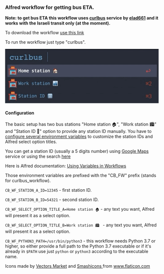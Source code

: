 ### Alfred workflow for getting bus ETA.

**Note: to get bus ETA this workflow uses [curlbus](https://github.com/elad661/curlbus) service by [elad661](https://github.com/elad661) and it works with the Israeli transit only (at the moment).**

To download the workflow [use this link](https://github.com/denpy/alfred-curlbus/raw/master/curlbus.alfredworkflow) 

To run the workflow just type "curlbus".

![sc1](images/demo.gif)

#### Configuration
The basic setup has two bus stations "Home station 🏠", "Work station 🏙" and "Station ID 🔢" option to provide any
 station ID manually.
You have to [configure several environment variables](https://www.alfredapp.com/help/workflows/advanced/variables/) to customize the station IDs and Alfred select option titles.
 
You can get a station ID (usually a 5 digits number) using [Google Maps](https://www.google.com/maps) service or using the search [here](https://bus.gov.il/?language=en#/realtime/1/0) 

Here is Alfred documentation: [Using Variables in Workflows](https://www.alfredapp.com/help/workflows/advanced/variables/)

Those environment variables are prefixed with the "CB_FW" prefix (stands for curlbus_workflow).

`CB_WF_STATION_A_ID=12345` - first station ID.

`CB_WF_STATION_B_ID=54321`  - second station ID.

`CB_WF_SELECT_OPTION_TITLE_A=Home station 🏠` - any text you want, Alfred will present it as a select option.

`CB_WF_SELECT_OPTION_TITLE_B=Work station 🏙 ` - any text you want, Alfred will present it as a select option.

`CB_WF_PYTHON3_PATH=/usr/bin/python3` - this workflow needs Python 3.7 or higher, so either provide a full path to the
 Python 3.7 executable or if it's already in `$PATH` use just `python` or `python3` according to the executable name.


Icons made by 
<a href="https://www.flaticon.com/authors/vectors-market" title="Vectors Market">Vectors Market</a> 
and 
<a href="https://www.flaticon.com/authors/smashicons" title="Smashicons">Smashicons </a> 
from 
<a href="https://www.flaticon.com/" title="Flaticon"> www.flaticon.com </a>
